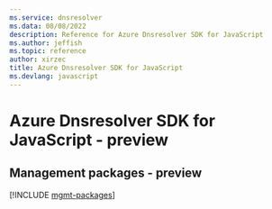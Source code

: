 ```yaml
---
ms.service: dnsresolver
ms.data: 08/08/2022
description: Reference for Azure Dnsresolver SDK for JavaScript
ms.author: jeffish
ms.topic: reference
author: xirzec
title: Azure Dnsresolver SDK for JavaScript
ms.devlang: javascript
---
```

# Azure Dnsresolver SDK for JavaScript - preview

## Management packages - preview
[!INCLUDE [mgmt-packages](dnsresolver-mgmt-index.md)]